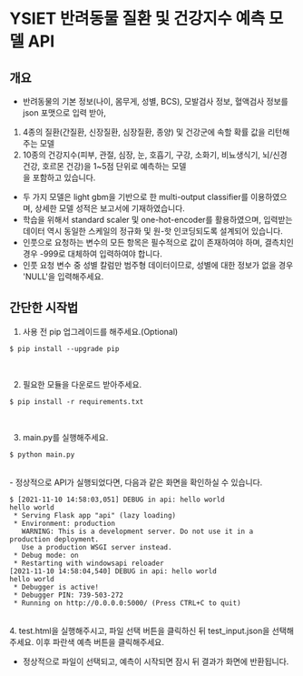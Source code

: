 # YSIET 반려동물 질환 및 건강지수 예측 모델 API


## 개요
- 반려동물의 기본 정보(나이, 몸무게, 성별, BCS), 모발검사 정보, 혈액검사 정보를 json 포맷으로 입력 받아, <br>
1)  4종의 질환(간질환, 신장질환, 심장질환, 종양) 및 건강군에 속할 확률 값을 리턴해주는 모델<br>
2)  10종의 건강지수(피부, 관절, 심장, 눈, 호흡기, 구강, 소화기, 비뇨생식기, 뇌/신경 건강, 호르몬 건강)을 1~5점 단위로 예측하는 모델 <br>
을 포함하고 있습니다.
- 두 가지 모델은 light gbm을 기반으로 한 multi-output classifier를 이용하였으며, 상세한 모델 성적은 보고서에 기재하였습니다.
- 학습을 위해서 standard scaler 및 one-hot-encoder를 활용하였으며, 입력받는 데이터 역시 동일한 스케일의 정규화 및 원-핫 인코딩되도록 설계되어 있습니다.
- 인풋으로 요청하는 변수의 모든 항목은 필수적으로 값이 존재하여야 하며, 결측치인 경우 -999로 대체하여 입력하여야 합니다.
- 인풋 요청 변수 중 성별 칼럼만 범주형 데이터이므로, 성별에 대한 정보가 없을 경우 'NULL'을 입력해주세요.


## 간단한 시작법

1. 사용 전 pip 업그레이드를 해주세요.(Optional)
```shell
$ pip install --upgrade pip
```
<br>

2. 필요한 모듈을 다운로드 받아주세요.
```shell
$ pip install -r requirements.txt
```
<br>

3. main.py를 실행해주세요.
```shell
$ python main.py
```
<br>
- 정상적으로 API가 실행되었다면, 다음과 같은 화면을 확인하실 수 있습니다.

```shell
$ [2021-11-10 14:58:03,051] DEBUG in api: hello world
hello world
 * Serving Flask app "api" (lazy loading)
 * Environment: production
   WARNING: This is a development server. Do not use it in a production deployment.
   Use a production WSGI server instead.
 * Debug mode: on
 * Restarting with windowsapi reloader
[2021-11-10 14:58:04,540] DEBUG in api: hello world
hello world
 * Debugger is active!
 * Debugger PIN: 739-503-272
 * Running on http://0.0.0.0:5000/ (Press CTRL+C to quit)
```
<br>
4. test.html을 실행해주시고, 파일 선택 버튼을 클릭하신 뒤 test_input.json을 선택해주세요. 이후 파란색 예측 버튼을 클릭해주세요.

- 정상적으로 파일이 선택되고, 예측이 시작되면 잠시 뒤 결과가 화면에 반환됩니다.


